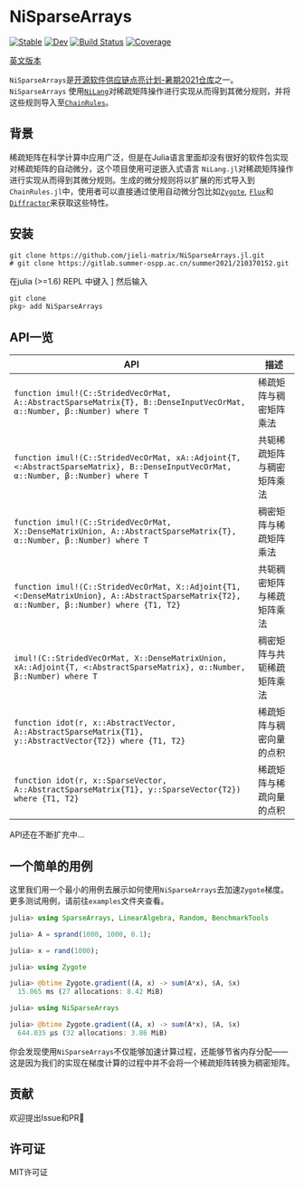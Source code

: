 # NiSparseArrays

[![Stable](https://img.shields.io/badge/docs-stable-blue.svg)](https://jieli-matrix.github.io/NiSparseArrays.jl/stable)
[![Dev](https://img.shields.io/badge/docs-dev-blue.svg)](https://jieli-matrix.github.io/NiSparseArrays.jl/dev)
[![Build Status](https://github.com/jieli-matrix/NiSparseArrays.jl/workflows/CI/badge.svg)](https://github.com/jieli-matrix/NiSparseArrays.jl/actions)
[![Coverage](https://codecov.io/gh/jieli-matrix/NiSparseArrays.jl/branch/master/graph/badge.svg)](https://codecov.io/gh/jieli-matrix/NiSparseArrays.jl)

[英文版本](README.md)

`NiSparseArrays`是[开源软件供应链点亮计划-暑期2021仓库](https://summer.iscas.ac.cn/#/?lang=chi)之一。`NiSparseArrays` 使用[`NiLang`](https://giggleliu.github.io/NiLang.jl/dev/)对稀疏矩阵操作进行实现从而得到其微分规则，并将这些规则导入至[`ChainRules`](https://github.com/JuliaDiff/ChainRules.jl)。

## 背景

稀疏矩阵在科学计算中应用广泛，但是在Julia语言里面却没有很好的软件包实现对稀疏矩阵的自动微分，这个项目使用可逆嵌入式语言 `NiLang.jl`对稀疏矩阵操作进行实现从而得到其微分规则。生成的微分规则将以扩展的形式导入到`ChainRules.jl`中，使用者可以直接通过使用自动微分包比如[`Zygote`](https://github.com/FluxML/Zygote.jl), [`Flux`](https://github.com/FluxML/Flux.jl)和[`Diffractor`](https://github.com/JuliaDiff/Diffractor.jl)来获取这些特性。

## 安装 

``` shell
git clone https://github.com/jieli-matrix/NiSparseArrays.jl.git
# git clone https://gitlab.summer-ospp.ac.cn/summer2021/210370152.git
```

在julia (>=1.6) REPL 中键入 ] 然后输入

``` julia
git clone 
pkg> add NiSparseArrays 
```

## API一览  

| API             | 描述        |
| ---------------- | --------------- |
| `function imul!(C::StridedVecOrMat, A::AbstractSparseMatrix{T}, B::DenseInputVecOrMat, α::Number, β::Number) where T`   | 稀疏矩阵与稠密矩阵乘法 |
|`function imul!(C::StridedVecOrMat, xA::Adjoint{T, <:AbstractSparseMatrix}, B::DenseInputVecOrMat, α::Number, β::Number) where T` |  共轭稀疏矩阵与稠密矩阵乘法|
|`function imul!(C::StridedVecOrMat, X::DenseMatrixUnion, A::AbstractSparseMatrix{T}, α::Number, β::Number) where T`| 稠密矩阵与稀疏矩阵乘法 |
|`function imul!(C::StridedVecOrMat, X::Adjoint{T1, <:DenseMatrixUnion}, A::AbstractSparseMatrix{T2}, α::Number, β::Number) where {T1, T2}`| 共轭稠密矩阵与稀疏矩阵乘法 |
|`imul!(C::StridedVecOrMat, X::DenseMatrixUnion, xA::Adjoint{T, <:AbstractSparseMatrix}, α::Number, β::Number) where T`|稠密矩阵与共轭稀疏矩阵乘法 |
|`function idot(r, x::AbstractVector, A::AbstractSparseMatrix{T1}, y::AbstractVector{T2}) where {T1, T2}` | 稀疏矩阵与稠密向量的点积|
|`function idot(r, x::SparseVector, A::AbstractSparseMatrix{T1}, y::SparseVector{T2}) where {T1, T2}`| 稀疏矩阵与稀疏向量的点积|

API还在不断扩充中...

## 一个简单的用例

这里我们用一个最小的用例去展示如何使用`NiSparseArrays`去加速`Zygote`梯度。更多测试用例，请前往`examples`文件夹查看。

``` julia 
julia> using SparseArrays, LinearAlgebra, Random, BenchmarkTools

julia> A = sprand(1000, 1000, 0.1);

julia> x = rand(1000);

julia> using Zygote

julia> @btime Zygote.gradient((A, x) -> sum(A*x), $A, $x)
  15.065 ms (27 allocations: 8.42 MiB)

julia> using NiSparseArrays

julia> @btime Zygote.gradient((A, x) -> sum(A*x), $A, $x)
  644.035 μs (32 allocations: 3.86 MiB)
```

你会发现使用`NiSparseArrays`不仅能够加速计算过程，还能够节省内存分配——这是因为我们的实现在梯度计算的过程中并不会将一个稀疏矩阵转换为稠密矩阵。

## 贡献

欢迎提出Issue和PR👏

## 许可证

MIT许可证